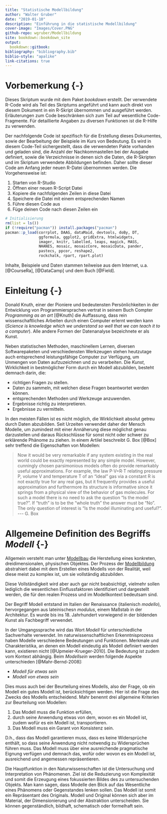 ```yaml
---
title: "Statistische Modellbildung"
author: "Walter Gruber"
date: "2019-01-10"
description: "Einführung in die statistische Modellbildung"
cover-image: "Images/Cover.PNG"
github-repo: wgruber/Modellbildung
site: bookdown::bookdown_site
output:
  bookdown::gitbook:
bibliography: "bibliography.bib"
biblio-style: "apalike"
link-citations: true
---
```


# Vorbemerkung {-}

Dieses Skriptum wurde mit dem Paket *bookdown* erstellt. Der verwendete R-Code wird als Teil des Skriptums angeführt und kann auch direkt von diesem Dokument in ein R-Skript übernommen und ausgeführt werden. Erläuterungen zum Code beschränken sich zum Teil auf wesentliche Code-Fragmente. Für detaillierte Angaben zu diversen Funktionen ist die R-Hilfe zu verwenden.


Der nachfolgende Code ist spezifisch für die Erstellung dieses Dokumentes, sowie der Bearbeitung der Beispiele im Kurs von Bedeutung. Es wird in diesem Code-Teil sichergestellt, dass die verwendeten Pakte vorhanden und geladen sind, die Anzahl der Nachkommastellen bei der Ausgabe definiert, sowie die Verzeichnisse in denen sich die Daten, die R-Skripten und im Skriptum verwendete Abbildungen befinden. Daher sollte dieser Code am Anfang jeder neuen R-Datei übernommen werden. Die Vorgehensweise ist:

1. Starten von R-Studio
2. Öffnen einer neuen R-Script Datei
3. Kopiere die nachfolgenden Zeilen in diese Datei
4. Speichere die Datei mit einem entsprechenden Namen
5. Führe diesen Code aus
6. Füge deinen Code nach diesen Zeilen ein


```r
# Initialisierung
rm(list = ls())
if (!require("pacman")) install.packages("pacman")
pacman::p_load(corrplot, DAAG, dataMaid, devtools, doBy, DT, 
               ggformula, ggplot2, gridExtra, htmlwidgets, 
               imager, knitr, labelled, leaps, magick, MASS, 
               NHANES, mosaic, mosaicCore, mosaicData, pander,
               pastecs, ppcor, reshape2, 
               rockchalk, rpart, rpart.plot)
```


Inhalte, Beispiele und Daten stammen teilweise aus dem Internet, u.a. [@CourseRa], [@DataCamp] und dem Buch [@Field].

# Einleitung {-}

Donald Knuth, einer der Pioniere und bedeutensten Persönlichkeiten in der Entwicklung von Programmiersprachen vertrat in seinem Buch Compter *Programming as an art* [@Knuth] die Auffassung, dass rein wissenschaftliches Arbeiten durch einen Computer erlernt werden kann (*Science is knowledge which we understand so well that we can teach it to a computer*). Alle andere Formen der Datenanalyse bezeichnete er als Kunst.

Neben statistischen Methoden, maschinellem Lernen, diversen Softwarepaketen und verschiedensten Werkzeugen stehen heutzutage auch entsprechend leistungsfähige Computer zur Verfügung, um Unmengen von Daten aufzuzeichnen und zu verarbeiten. Die *Kunst*, Wirklichkeit in bestmöglicher Form durch ein Modell abzubilden, besteht demnach darin, die:

* richtigen Fragen zu stellen.
* Daten zu sammeln, mit welchen diese Fragen beantwortet werden können.
* entsprechenden Methoden und Werkzeuge anzuwenden.
* Ergebnisse richtig zu interpretieren.
* Ergebnisse zu vermitteln.

In den meisten Fällen ist es nicht möglich, die Wirklichkeit absolut getreu durch Daten abzubilden. Seit Urzeiten verwendet daher der Mensch Modelle, um zumindest mit einer Annäherung diese möglichst genau darzustellen und daraus Rückschlüsse für sonst nicht oder schwer zu erklärende Phänome zu ziehen. In einem Artilel beschreibt G. Box [@Box] sehr treffend die Eigenschaften von Modellen:

>Now it would be very remarkable if any system existing in the real world could be exactly represented by any simple model. However, cunningly chosen parsimonious models often do provide remarkably useful approximations. For example, the law P⋅V=R⋅T relating pressure P, volume V and temperature T of an “ideal” gas via a constant R is not exactly true for any real gas, but it frequently provides a useful approximation and furthermore its structure is informative since it springs from a physical view of the behavior of gas molecules. For such a model there is no need to ask the question “Is the model true?”. If “truth” is to be the “whole truth” the answer must be “No”. The only question of interest is “Is the model illuminating and useful?”.
> --- G. Box

# Allgemeine Definition des Begriffs *Modell* {-}

Allgemein versteht man unter [Modellbau](https://de.wikipedia.org/wiki/Modellbau) die Herstellung eines konkreten, dreidimensionalen, physischen Objektes. Der Prozess der [Modellbildung](https://de.wikipedia.org/wiki/Modell#Modellbildung) abstrahiert dabei mit dem Erstellen eines Modells von der Realität, weil diese meist zu komplex ist, um sie vollständig abzubilden. 

Diese Vollständigkeit wird aber auch gar nicht beabsichtigt, vielmehr sollen lediglich die wesentlichen Einflussfaktoren identifiziert und dargestellt werden, die für den realen Prozess und im Modellkontext bedeutsam sind.

Der Begriff Modell entstand im Italien der Renaissance (italienisch *modello*), hervorgegangen aus lateinischesn *modulus*, einem Maßstab in der Architektur. Es wurde bis ins 18. Jahrhundert vorwiegend in der bildenden Kunst als Fachbegriff verwendet.

In der Umgangssprache wird das Wort *Modell* für unterschiedliche Sachverhalte verwendet. Im naturwissenschaftlichen Erkenntnisprozess haben Modelle verschiedene Bedeutungen und Funktionen. Merkmale und Charakteristika, an denen ein Modell eindeutig als Modell definiert werden kann, existieren nicht [@Upmeier-Krueger-2010]. Die Bedeutung ist zudem vom Kontext abhängig. Beim *Modellsein* werden folgende Aspekte unterschieden [@Mahr-Bernd-2008]:

* *Modell für etwas sein*
* *Modell von etwas sein*

Dies muss auch bei der Beurteilung eines Modells, also der Frage, ob ein Modell ein gutes Modell ist, berücksichtigen werden. Hier ist die Frage des Zwecks des Modells entscheidend. Mahr benennt drei allgemeine Kriterien zur Beurteilung von Modellen: 

1. Das Modell muss die Funktion erfüllen, 
2. durch seine Anwendung etwas von dem, wovon es ein Modell ist, zudem wofür es ein Modell ist, transportieren.
3. Das Modell muss ein Garant von Konsistenz sein. 

D.h., dass das Modell garantieren muss, dass es keine Widersprüche enthält, so dass seine Anwendung nicht notwendig zu Widersprüchen führen muss. Das Modell muss über eine ausreichende pragmatische Eignung verfügen und demnach das, wofür oder wovon es ein Modell ist, ausreichend und angemessen repräsentieren.

Die Hauptfunktion in den Naturwissenschaften ist die Untersuchung und Interpretation von Phänomenen. Ziel ist die Reduzierung von Komplexität und somit die Erzeugung eines fokussierten Bildes des zu untersuchenden Objekts. Man kann sagen, dass Modelle den Blick auf das Wesentliche eines Phänomens oder Gegenstandes lenken sollen. Das Modell ist somit ein Repräsentant des Originals. Modell und Original können sich aber im Material, der Dimensionierung und der Abstraktion unterscheiden. Sie können gegenständlich, bildhaft, schematisch oder formelhaft sein.

